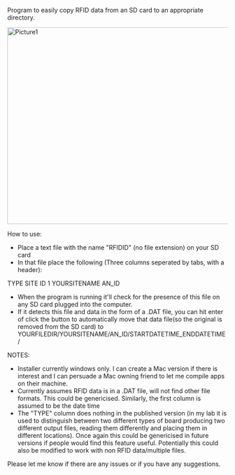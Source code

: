 Program to easily copy RFID data from an SD card to an appropriate directory.

<img class=" size-full wp-image-1101 aligncenter" src="https://jevansbio.files.wordpress.com/2017/11/picture1.png" alt="Picture1" width="536" height="450" />

How to use:
<ul>
	<li>Place a text file with the name "RFIDID" (no file extension) on your SD card</li>
	<li>In that file place the following (Three columns seperated by tabs, with a header):</li>
</ul>

TYPE	SITE	ID
1	YOURSITENAME	AN_ID

<ul>
	<li>When the program is running it'll check for the presence of this file on any SD card plugged into the computer.</li>
	<li>If it detects this file and data in the form of a .DAT file, you can hit enter of click the button to automatically move that data file(so the original is removed from the SD card) to YOURFILEDIR/YOURSITENAME/AN_ID/STARTDATETIME_ENDDATETIME/</li>
</ul>

NOTES:
<ul>
	<li>Installer currently windows only. I can create a Mac version if there is interest and I can persuade a Mac owning friend to let me compile apps on their machine.</li>
	<li>Currently assumes RFID data is in a .DAT file, will not find other file formats. This could be genericised. Similarly, the first column is assumed to be the date time</li>
	<li>The "TYPE" column does nothing in the published version (in my lab it is used to distinguish between two different types of board producing two different output files, reading them differently and placing them in different locations). Once again this could be genericised in future versions if people would find this feature useful. Potentially this could also be modified to work with non RFID data/multiple files.</li>
</ul>
Please let me know if there are any issues or if you have any suggestions.
